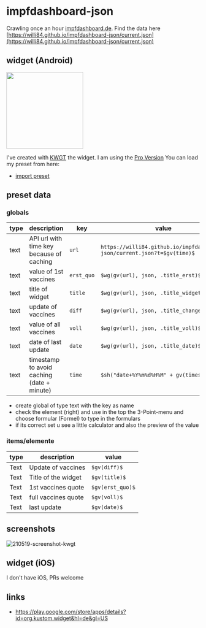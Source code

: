 # impfdashboard-json
Crawling once an hour [impfdashboard.de](https://impfdashboard.de/).
Find the data here [https://willi84.github.io/impfdashboard-json/current.json](https://willi84.github.io/impfdashboard-json/current.json)

## widget (Android)

<img src="https://user-images.githubusercontent.com/6207308/118729822-de2a7000-b836-11eb-93a5-17208e0e83c7.PNG" width="200" />



I've created with [KWGT](https://play.google.com/store/apps/details?id=org.kustom.widget&hl=de&gl=US) the widget. I am using the [Pro Version](https://play.google.com/store/apps/details?id=org.kustom.widget.pro&hl=de&gl=US)
You can load my preset from here:
* [import preset](https://github.com/willi84/impfdashboard-json/blob/main/widget/Impfstatus_Widget.kwgt?raw=true) 

## preset data

### globals
| type | description | key   | value |
|------|--------------|-------|-------|
| text | API url with time key because of caching  | ```url```   | ```https://willi84.github.io/impfdashboard-json/current.json?t=$gv(time)$``` |
| text | value of 1st vaccines | ```erst_quo``` | ``` $wg(gv(url), json, .title_erst)$ ``` |
| text | title of widget | ```title``` | ``` $wg(gv(url), json, .title_widget)$ ``` |
| text | update of vaccines | ```diff``` | ``` $wg(gv(url), json, .title_change)$ ``` |
| text | value of all vaccines | ```voll``` | ``` $wg(gv(url), json, .title_voll)$ ``` |
| text | date of last update | ```date``` | ``` $wg(gv(url), json, .title_date)$ ``` |
| text | timestamp to avoid caching (date + minute) | ```time``` | ``` $sh("date+%Y%m%d%H%M" + gv(timestamp))$ ``` |

* create global of type text with the key as name
* check the element (right) and use in the top the 3-Point-menu and choose formular (Formel) to type in the formulars
* if its correct set u see a little calculator and also the preview of the value

### items/elemente
| type |  description | value |
|------|--------------|-------|
| Text | Update of vaccines| ```$gv(diff)$``` |
| Text | Title of the widget |```$gv(title)$``` |
| Text | 1st vaccines quote | ```$gv(erst_quo)$``` |
| Text | full vaccines quote | ```$gv(voll)$``` |
| Text | last update | ```$gv(date)$``` |

## screenshots
![210519-screenshot-kwgt](https://user-images.githubusercontent.com/6207308/118729580-770cbb80-b836-11eb-8c6e-66581f7e459f.PNG)


## widget (iOS)
I don't have iOS, PRs welcome

## links
* https://play.google.com/store/apps/details?id=org.kustom.widget&hl=de&gl=US
